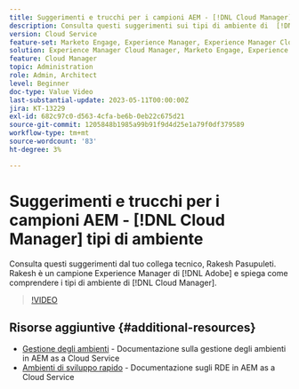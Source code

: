 ```yaml
---
title: Suggerimenti e trucchi per i campioni AEM - [!DNL Cloud Manager] Tipi di ambiente
description: Consulta questi suggerimenti sui tipi di ambiente di  [!DNL Cloud Manager] dal campione di AEM ed esperto, Rakesh Pasupuleti.
version: Cloud Service
feature-set: Marketo Engage, Experience Manager, Experience Manager Cloud Manager
solution: Experience Manager Cloud Manager, Marketo Engage, Experience Manager Cloud Manager
feature: Cloud Manager
topic: Administration
role: Admin, Architect
level: Beginner
doc-type: Value Video
last-substantial-update: 2023-05-11T00:00:00Z
jira: KT-13229
exl-id: 682c97c0-d563-4cfa-be6b-0eb22c675d21
source-git-commit: 1205848b1985a99b91f9d4d25e1a79f0df379589
workflow-type: tm+mt
source-wordcount: '83'
ht-degree: 3%

---
```


# Suggerimenti e trucchi per i campioni AEM - [!DNL Cloud Manager] tipi di ambiente

Consulta questi suggerimenti dal tuo collega tecnico, Rakesh Pasupuleti. Rakesh è un campione Experience Manager di [!DNL Adobe] e spiega come comprendere i tipi di ambiente di [!DNL Cloud Manager].

>[!VIDEO](https://video.tv.adobe.com/v/3419297?quality=12&learn=on)

## Risorse aggiuntive {#additional-resources}

* [Gestione degli ambienti](https://experienceleague.adobe.com/docs/experience-manager-cloud-service/content/implementing/using-cloud-manager/manage-environments.html) - Documentazione sulla gestione degli ambienti in AEM as a Cloud Service
* [Ambienti di sviluppo rapido](https://experienceleague.adobe.com/docs/experience-manager-cloud-service/content/implementing/developing/rapid-development-environments.html?lang=it) - Documentazione sugli RDE in AEM as a Cloud Service
